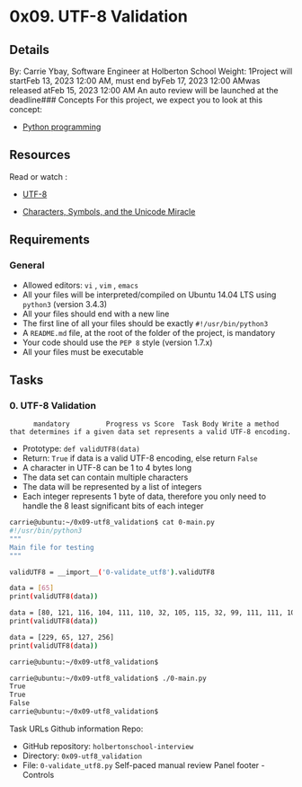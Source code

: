 # 0x09. UTF-8 Validation
## Details
 By: Carrie Ybay, Software Engineer at Holberton School Weight: 1Project will startFeb 13, 2023 12:00 AM, must end byFeb 17, 2023 12:00 AMwas released atFeb 15, 2023 12:00 AM An auto review will be launched at the deadline### Concepts
For this project, we expect you to look at this concept:
* [Python programming](https://intranet.hbtn.io/concepts/1143) 

## Resources
Read or watch :
* [UTF-8](https://intranet.hbtn.io/rltoken/qVyzvKu0K89D0Aiz2Ssvgw) 

* [Characters, Symbols, and the Unicode Miracle](https://intranet.hbtn.io/rltoken/fZDmbf_oigBn5Ziy7ai0pg) 

## Requirements
### General
* Allowed editors:  ` vi ` ,  ` vim ` ,  ` emacs ` 
* All your files will be interpreted/compiled on Ubuntu 14.04 LTS using  ` python3 `  (version 3.4.3)
* All your files should end with a new line
* The first line of all your files should be exactly  ` #!/usr/bin/python3 ` 
* A  ` README.md `  file, at the root of the folder of the project, is mandatory
* Your code should use the  ` PEP 8 `  style (version 1.7.x)
* All your files must be executable
## Tasks
### 0. UTF-8 Validation
          mandatory         Progress vs Score  Task Body Write a method that determines if a given data set represents a valid UTF-8 encoding.
* Prototype:  ` def validUTF8(data) ` 
* Return:  ` True `  if data is a valid UTF-8 encoding, else return  ` False ` 
* A character in UTF-8 can be 1 to 4 bytes long
* The data set can contain multiple characters
* The data will be represented by a list of integers
* Each integer represents 1 byte of data, therefore you only need to handle the 8 least significant bits of each integer
```bash
carrie@ubuntu:~/0x09-utf8_validation$ cat 0-main.py
#!/usr/bin/python3
"""
Main file for testing
"""

validUTF8 = __import__('0-validate_utf8').validUTF8

data = [65]
print(validUTF8(data))

data = [80, 121, 116, 104, 111, 110, 32, 105, 115, 32, 99, 111, 111, 108, 33]
print(validUTF8(data))

data = [229, 65, 127, 256]
print(validUTF8(data))

carrie@ubuntu:~/0x09-utf8_validation$

```
```bash
carrie@ubuntu:~/0x09-utf8_validation$ ./0-main.py
True
True
False
carrie@ubuntu:~/0x09-utf8_validation$

```
 Task URLs  Github information Repo:
* GitHub repository:  ` holbertonschool-interview ` 
* Directory:  ` 0x09-utf8_validation ` 
* File:  ` 0-validate_utf8.py ` 
 Self-paced manual review  Panel footer - Controls 
